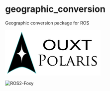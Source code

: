 # geographic_conversion
Geographic conversion package for ROS

![Developed By OUXT Polaris](img/logo.png "Logo")

![ROS2-Foxy](https://github.com/OUXT-Polaris/geographic_conversion/workflows/ROS2-Foxy/badge.svg)